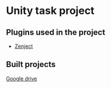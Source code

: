 # Unity task project

## Plugins used in the project
* [Zenject](https://github.com/modesttree/Zenject/releases/tag/9.2.0)

## Built projects
[Google drive](https://drive.google.com/drive/folders/1qHM-BAb-Ot1UY3nxfHPnryi24o25jOsO?usp=sharing)
